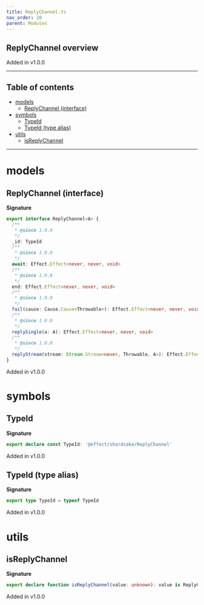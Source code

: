 ```yaml
---
title: ReplyChannel.ts
nav_order: 20
parent: Modules
---
```


## ReplyChannel overview

Added in v1.0.0

---

<h2 class="text-delta">Table of contents</h2>

- [models](#models)
  - [ReplyChannel (interface)](#replychannel-interface)
- [symbols](#symbols)
  - [TypeId](#typeid)
  - [TypeId (type alias)](#typeid-type-alias)
- [utils](#utils)
  - [isReplyChannel](#isreplychannel)

---

# models

## ReplyChannel (interface)

**Signature**

```ts
export interface ReplyChannel<A> {
  /**
   * @since 1.0.0
   */
  _id: TypeId
  /**
   * @since 1.0.0
   */
  await: Effect.Effect<never, never, void>
  /**
   * @since 1.0.0
   */
  end: Effect.Effect<never, never, void>
  /**
   * @since 1.0.0
   */
  fail(cause: Cause.Cause<Throwable>): Effect.Effect<never, never, void>
  /**
   * @since 1.0.0
   */
  replySingle(a: A): Effect.Effect<never, never, void>
  /**
   * @since 1.0.0
   */
  replyStream(stream: Stream.Stream<never, Throwable, A>): Effect.Effect<never, never, void>
}
```

Added in v1.0.0

# symbols

## TypeId

**Signature**

```ts
export declare const TypeId: '@effect/shardcake/ReplyChannel'
```

Added in v1.0.0

## TypeId (type alias)

**Signature**

```ts
export type TypeId = typeof TypeId
```

Added in v1.0.0

# utils

## isReplyChannel

**Signature**

```ts
export declare function isReplyChannel(value: unknown): value is ReplyChannel<any>
```

Added in v1.0.0
